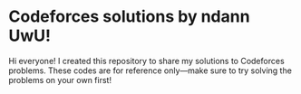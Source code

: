 # Codeforces solutions by ndann UwU!

Hi everyone! I created this repository to share my solutions to Codeforces problems. These codes are for reference only—make sure to try solving the problems on your own first!

